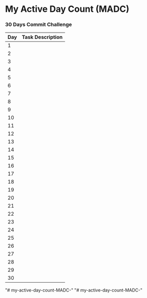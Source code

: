# My Active Day Count (MADC)

### 30 Days Commit Challenge

| Day | Task Description |
| --- | --------------- |
| 1 | |
| 2 | |
| 3 | |
| 4 | |
| 5 | |
| 6 | |
| 7 | |
| 8 | |
| 9 | |
| 10 | |
| 11 | |
| 12 | |
| 13 | |
| 14 | |
| 15 | |
| 16 | |
| 17 | |
| 18 | |
| 19 | |
| 20 | |
| 21 | |
| 22 | |
| 23 | |
| 24 | |
| 25 | |
| 26 | |
| 27 | |
| 28 | |
| 29 | |
| 30 | |
"# my-active-day-count-MADC-" 
"# my-active-day-count-MADC-" 
